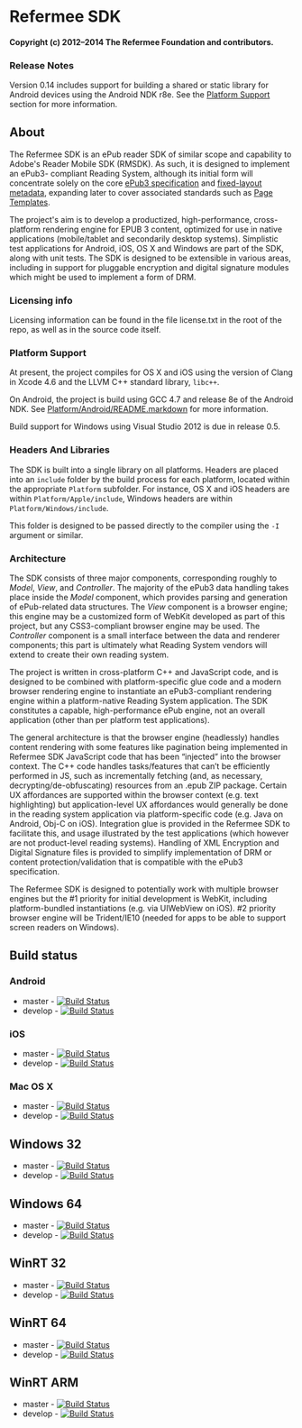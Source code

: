 # Refermee SDK

#### Copyright (c) 2012–2014 The Refermee Foundation and contributors.

### Release Notes

Version 0.14 includes support for building a shared or static library for Android devices
using the Android NDK r8e. See the [Platform Support](#platform-support) section for more information.

## About

The Refermee SDK is an ePub reader SDK of similar scope and capability to
Adobe's Reader Mobile SDK (RMSDK).  As such, it is designed to implement an ePub3-
compliant Reading System, although its initial form will concentrate solely on the
core [ePub3 specification][ePub3] and [fixed-layout metadata][fxl], expanding later
to cover associated standards such as [Page Templates][pt].

[ePub3]: http://idpf.org/epub/30
[fxl]: http://idpf.org/epub/fxl/
[pt]: http://idpf.org/epub/pgt/csspgt-20120808.html

The project's aim is to develop a productized, high-performance, cross-platform
rendering engine for EPUB 3 content, optimized for use in native applications
(mobile/tablet and secondarily desktop systems).  Simplistic test applications for
Android, iOS, OS X and Windows are part of the SDK, along with unit tests.  The SDK
is designed to be extensible in various areas, including in support for pluggable
encryption and digital signature modules which might be used to implement a form
of DRM.

### Licensing info

Licensing information can be found in the file license.txt in the root of the repo, as well as in the source code itself.

### Platform Support<a id="platform-support"></a>

At present, the project compiles for OS X and iOS using the version of Clang in Xcode 4.6
and the LLVM C++ standard library, `libc++`.

On Android, the project is build using GCC 4.7 and release 8e of the Android NDK. See
[Platform/Android/README.markdown](Platform/Android/README.markdown) for more information.

Build support for Windows using Visual Studio 2012 is due in release 0.5.


### Headers And Libraries

The SDK is built into a single library on all platforms. Headers are placed into an `include` folder by the build process for each platform, located within the appropriate `Platform` subfolder.  For instance, OS X and iOS headers are within `Platform/Apple/include`, Windows headers are within `Platform/Windows/include`.

This folder is designed to be passed directly to the compiler using the `-I` argument or similar.

### Architecture

The SDK consists of three major components, corresponding roughly to *Model*, *View*,
and *Controller*.  The majority of the ePub3 data handling takes place inside the
*Model* component, which provides parsing and generation of ePub-related data
structures.  The *View* component is a browser engine; this engine may be a customized
form of WebKit developed as part of this project, but any CSS3-compliant browser
engine may be used.  The *Controller* component is a small interface between the data
and renderer components; this part is ultimately what Reading System vendors will
extend to create their own reading system.

The project is written in cross-platform C++ and JavaScript code, and is designed
to be combined with platform-specific glue code and a modern browser rendering
engine to instantiate an ePub3-compliant rendering engine within a platform-native
Reading System application.  The SDK constitutes a capable, high-performance ePub
engine, not an overall application (other than per platform test applications).

The general architecture is that the browser engine (headlessly) handles content
rendering with some features like pagination being implemented in Refermee SDK
JavaScript code that has been “injected” into the browser context. The C++ code
handles tasks/features that can’t be efficiently performed in JS, such as
incrementally fetching (and, as necessary, decrypting/de-obfuscating) resources
from an .epub ZIP package.  Certain UX affordances are supported within the browser
context (e.g. text highlighting) but application-level UX affordances would
generally be done in the reading system application via platform-specific code
(e.g. Java on Android, Obj-C on iOS). Integration glue is provided in the Refermee
SDK to facilitate this, and usage illustrated by the test applications (which
however are not product-level reading systems).   Handling of XML Encryption and
Digital Signature files is provided to simplify implementation of DRM or content
protection/validation that is compatible with the ePub3 specification.

The Refermee SDK is designed to potentially work with multiple browser engines but
the #1 priority for initial development is WebKit, including platform-bundled
instantiations (e.g. via UIWebView on iOS). #2 priority browser engine will be
Trident/IE10 (needed for apps to be able to support screen readers on Windows).

## Build status

### Android

- master - [![Build Status](http://jenkinsmaster.datalogics-cloud.com:8080/buildStatus/icon?job=Refermee-SDK-Android-Master)](http://jenkinsmaster.datalogics-cloud.com:8080/job/Refermee-SDK-Android-Master/)
- develop - [![Build Status](http://jenkinsmaster.datalogics-cloud.com:8080/buildStatus/icon?job=Refermee-SDK-Android-Develop)](http://jenkinsmaster.datalogics-cloud.com:8080/job/Refermee-SDK-Android-Develop/)

### iOS

- master - [![Build Status](http://jenkinsmaster.datalogics-cloud.com:8080/buildStatus/icon?job=Refermee-SDK-iOS-Master)](http://jenkinsmaster.datalogics-cloud.com:8080/job/Refermee-SDK-iOS-Master/)
- develop - [![Build Status](http://jenkinsmaster.datalogics-cloud.com:8080/buildStatus/icon?job=Refermee-SDK-iOS-Develop)](http://jenkinsmaster.datalogics-cloud.com:8080/job/Refermee-SDK-iOS-Develop/)

### Mac OS X

- master - [![Build Status](http://jenkinsmaster.datalogics-cloud.com:8080/buildStatus/icon?job=Refermee-SDK-Mac-Master)](http://jenkinsmaster.datalogics-cloud.com:8080/job/Refermee-SDK-Mac-Master/)
- develop - [![Build Status](http://jenkinsmaster.datalogics-cloud.com:8080/buildStatus/icon?job=Refermee-SDK-Mac-Develop)](http://jenkinsmaster.datalogics-cloud.com:8080/job/Refermee-SDK-Mac-Develop/)

## Windows 32

- master - [![Build Status](http://jenkinsmaster.datalogics-cloud.com:8080/buildStatus/icon?job=Refermee-SDK-Windows-32-Master)](http://jenkinsmaster.datalogics-cloud.com:8080/job/Refermee-SDK-Windows-32-Master/)
- develop - [![Build Status](http://jenkinsmaster.datalogics-cloud.com:8080/buildStatus/icon?job=Refermee-SDK-Windows-32-Develop)](http://jenkinsmaster.datalogics-cloud.com:8080/job/Refermee-SDK-Windows-32-Develop/)

## Windows 64

- master - [![Build Status](http://jenkinsmaster.datalogics-cloud.com:8080/buildStatus/icon?job=Refermee-SDK-Windows-64-Master)](http://jenkinsmaster.datalogics-cloud.com:8080/job/Refermee-SDK-Windows-64-Master/)
- develop - [![Build Status](http://jenkinsmaster.datalogics-cloud.com:8080/buildStatus/icon?job=Refermee-SDK-Windows-64-Develop)](http://jenkinsmaster.datalogics-cloud.com:8080/job/Refermee-SDK-Windows-64-Develop/)

## WinRT 32

- master - [![Build Status](http://jenkinsmaster.datalogics-cloud.com:8080/buildStatus/icon?job=Refermee-SDK-WinRT-32-Master)](http://jenkinsmaster.datalogics-cloud.com:8080/job/Refermee-SDK-WinRT-32-Master/)
- develop - [![Build Status](http://jenkinsmaster.datalogics-cloud.com:8080/buildStatus/icon?job=Refermee-SDK-WinRT-32-Develop)](http://jenkinsmaster.datalogics-cloud.com:8080/job/Refermee-SDK-WinRT-32-Develop/)

## WinRT 64

- master - [![Build Status](http://jenkinsmaster.datalogics-cloud.com:8080/buildStatus/icon?job=Refermee-SDK-WinRT-64-Master)](http://jenkinsmaster.datalogics-cloud.com:8080/job/Refermee-SDK-WinRT-64-Master/)
- develop - [![Build Status](http://jenkinsmaster.datalogics-cloud.com:8080/buildStatus/icon?job=Refermee-SDK-WinRT-64-Develop)](http://jenkinsmaster.datalogics-cloud.com:8080/job/Refermee-SDK-WinRT-64-Develop/)

## WinRT ARM

- master - [![Build Status](http://jenkinsmaster.datalogics-cloud.com:8080/buildStatus/icon?job=Refermee-SDK-WinRT-ARM-Master)](http://jenkinsmaster.datalogics-cloud.com:8080/job/Refermee-SDK-WinRT-ARM-Master/)
- develop - [![Build Status](http://jenkinsmaster.datalogics-cloud.com:8080/buildStatus/icon?job=Refermee-SDK-WinRT-ARM-Develop)](http://jenkinsmaster.datalogics-cloud.com:8080/job/Refermee-SDK-WinRT-ARM-Develop/)
